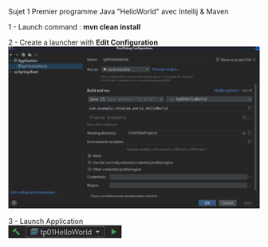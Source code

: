 Sujet 1  Premier programme Java "HelloWorld" avec Intellij & Maven

1 - Launch command : **mvn clean install**  

2 - Create a launcher with **Edit Configuration**  
![img_1.png](img_1.png)

3 - Launch Application   
![img.png](img.png)